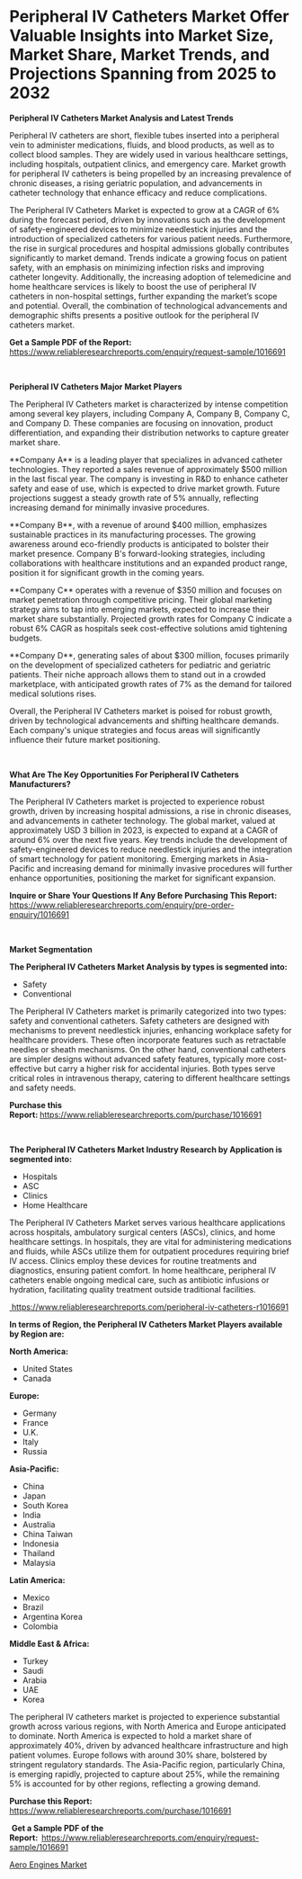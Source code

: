 <p><h1>Peripheral IV Catheters Market Offer Valuable Insights into Market Size, Market Share, Market Trends, and Projections Spanning from 2025 to 2032</h1></p><p><strong>Peripheral IV Catheters Market Analysis and Latest Trends</strong></p>
<p><p>Peripheral IV catheters are short, flexible tubes inserted into a peripheral vein to administer medications, fluids, and blood products, as well as to collect blood samples. They are widely used in various healthcare settings, including hospitals, outpatient clinics, and emergency care. Market growth for peripheral IV catheters is being propelled by an increasing prevalence of chronic diseases, a rising geriatric population, and advancements in catheter technology that enhance efficacy and reduce complications.</p><p>The Peripheral IV Catheters Market is expected to grow at a CAGR of 6% during the forecast period, driven by innovations such as the development of safety-engineered devices to minimize needlestick injuries and the introduction of specialized catheters for various patient needs. Furthermore, the rise in surgical procedures and hospital admissions globally contributes significantly to market demand. Trends indicate a growing focus on patient safety, with an emphasis on minimizing infection risks and improving catheter longevity. Additionally, the increasing adoption of telemedicine and home healthcare services is likely to boost the use of peripheral IV catheters in non-hospital settings, further expanding the market’s scope and potential. Overall, the combination of technological advancements and demographic shifts presents a positive outlook for the peripheral IV catheters market.</p></p>
<p><strong>Get a Sample PDF of the Report:&nbsp;</strong> <a href="https://www.reliableresearchreports.com/enquiry/request-sample/1016691?utm_campaign=3454&utm_medium=2&utm_source=Github&utm_content=ia&utm_term=21032025&utm_id=peripheral-iv-catheters">https://www.reliableresearchreports.com/enquiry/request-sample/1016691</a></p>
<p>&nbsp;</p>
<p><strong>Peripheral IV Catheters Major Market Players</strong></p>
<p><p>The Peripheral IV Catheters market is characterized by intense competition among several key players, including Company A, Company B, Company C, and Company D. These companies are focusing on innovation, product differentiation, and expanding their distribution networks to capture greater market share.</p><p>**Company A** is a leading player that specializes in advanced catheter technologies. They reported a sales revenue of approximately $500 million in the last fiscal year. The company is investing in R&D to enhance catheter safety and ease of use, which is expected to drive market growth. Future projections suggest a steady growth rate of 5% annually, reflecting increasing demand for minimally invasive procedures.</p><p>**Company B**, with a revenue of around $400 million, emphasizes sustainable practices in its manufacturing processes. The growing awareness around eco-friendly products is anticipated to bolster their market presence. Company B's forward-looking strategies, including collaborations with healthcare institutions and an expanded product range, position it for significant growth in the coming years.</p><p>**Company C** operates with a revenue of $350 million and focuses on market penetration through competitive pricing. Their global marketing strategy aims to tap into emerging markets, expected to increase their market share substantially. Projected growth rates for Company C indicate a robust 6% CAGR as hospitals seek cost-effective solutions amid tightening budgets.</p><p>**Company D**, generating sales of about $300 million, focuses primarily on the development of specialized catheters for pediatric and geriatric patients. Their niche approach allows them to stand out in a crowded marketplace, with anticipated growth rates of 7% as the demand for tailored medical solutions rises.</p><p>Overall, the Peripheral IV Catheters market is poised for robust growth, driven by technological advancements and shifting healthcare demands. Each company's unique strategies and focus areas will significantly influence their future market positioning.</p></p>
<p>&nbsp;</p>
<p><strong>What Are The Key Opportunities For Peripheral IV Catheters Manufacturers?</strong></p>
<p><p>The Peripheral IV Catheters market is projected to experience robust growth, driven by increasing hospital admissions, a rise in chronic diseases, and advancements in catheter technology. The global market, valued at approximately USD 3 billion in 2023, is expected to expand at a CAGR of around 6% over the next five years. Key trends include the development of safety-engineered devices to reduce needlestick injuries and the integration of smart technology for patient monitoring. Emerging markets in Asia-Pacific and increasing demand for minimally invasive procedures will further enhance opportunities, positioning the market for significant expansion.</p></p>
<p><strong>Inquire or Share Your Questions If Any Before Purchasing This Report:</strong> <a href="https://www.reliableresearchreports.com/enquiry/pre-order-enquiry/1016691?utm_campaign=3454&utm_medium=2&utm_source=Github&utm_content=ia&utm_term=21032025&utm_id=peripheral-iv-catheters">https://www.reliableresearchreports.com/enquiry/pre-order-enquiry/1016691</a></p>
<p>&nbsp;</p>
<p><strong>Market Segmentation</strong></p>
<p><strong>The Peripheral IV Catheters Market Analysis by types is segmented into:</strong></p>
<p><ul><li>Safety</li><li>Conventional</li></ul></p>
<p><p>The Peripheral IV Catheters market is primarily categorized into two types: safety and conventional catheters. Safety catheters are designed with mechanisms to prevent needlestick injuries, enhancing workplace safety for healthcare providers. These often incorporate features such as retractable needles or sheath mechanisms. On the other hand, conventional catheters are simpler designs without advanced safety features, typically more cost-effective but carry a higher risk for accidental injuries. Both types serve critical roles in intravenous therapy, catering to different healthcare settings and safety needs.</p></p>
<p><strong>Purchase this Report:&nbsp;</strong><a href="https://www.reliableresearchreports.com/purchase/1016691?utm_campaign=3454&utm_medium=2&utm_source=Github&utm_content=ia&utm_term=21032025&utm_id=peripheral-iv-catheters">https://www.reliableresearchreports.com/purchase/1016691</a></p>
<p>&nbsp;</p>
<p><strong>The Peripheral IV Catheters Market Industry Research by Application is segmented into:</strong></p>
<p><ul><li>Hospitals</li><li>ASC</li><li>Clinics</li><li>Home Healthcare</li></ul></p>
<p><p>The Peripheral IV Catheters Market serves various healthcare applications across hospitals, ambulatory surgical centers (ASCs), clinics, and home healthcare settings. In hospitals, they are vital for administering medications and fluids, while ASCs utilize them for outpatient procedures requiring brief IV access. Clinics employ these devices for routine treatments and diagnostics, ensuring patient comfort. In home healthcare, peripheral IV catheters enable ongoing medical care, such as antibiotic infusions or hydration, facilitating quality treatment outside traditional facilities.</p></p>
<p><a href="https://www.reliableresearchreports.com/peripheral-iv-catheters-r1016691?utm_campaign=3454&utm_medium=2&utm_source=Github&utm_content=ia&utm_term=21032025&utm_id=peripheral-iv-catheters">&nbsp;https://www.reliableresearchreports.com/peripheral-iv-catheters-r1016691</a></p>
<p><strong>In terms of Region, the Peripheral IV Catheters Market Players available by Region are:</strong></p>
<p>
    <p> <strong> North America: </strong>
        <ul>
            <li>United States</li>
            <li>Canada</li>
        </ul>
        </p> 
    <p> <strong> Europe: </strong>
        <ul>
            <li>Germany</li>
            <li>France</li>
            <li>U.K.</li>
            <li>Italy</li>
            <li>Russia</li>
        </ul>
        </p> 
    <p> <strong> Asia-Pacific: </strong>
        <ul>
            <li>China</li>
            <li>Japan</li>
            <li>South Korea</li>
            <li>India</li>
            <li>Australia</li>
            <li>China Taiwan</li>
            <li>Indonesia</li>
            <li>Thailand</li>
            <li>Malaysia</li>
        </ul>
        </p> 
    <p> <strong> Latin America: </strong>
        <ul>
            <li>Mexico</li>
            <li>Brazil</li>
            <li>Argentina Korea</li>
            <li>Colombia</li>
        </ul>
        </p> 
    <p> <strong> Middle East & Africa: </strong>
        <ul>
            <li>Turkey</li>
            <li>Saudi</li>
            <li>Arabia</li>
            <li>UAE</li>
            <li>Korea</li>
        </ul>
    </p>
    </p>
<p><p>The peripheral IV catheters market is projected to experience substantial growth across various regions, with North America and Europe anticipated to dominate. North America is expected to hold a market share of approximately 40%, driven by advanced healthcare infrastructure and high patient volumes. Europe follows with around 30% share, bolstered by stringent regulatory standards. The Asia-Pacific region, particularly China, is emerging rapidly, projected to capture about 25%, while the remaining 5% is accounted for by other regions, reflecting a growing demand.</p></p>
<p><strong>Purchase this Report: </strong><a href="https://www.reliableresearchreports.com/purchase/1016691?utm_campaign=3454&utm_medium=2&utm_source=Github&utm_content=ia&utm_term=21032025&utm_id=peripheral-iv-catheters">https://www.reliableresearchreports.com/purchase/1016691</a></p>
<p>&nbsp;<strong>Get a Sample PDF of the Report:&nbsp;&nbsp;</strong><a href="https://www.reliableresearchreports.com/enquiry/request-sample/1016691?utm_campaign=3454&utm_medium=2&utm_source=Github&utm_content=ia&utm_term=21032025&utm_id=peripheral-iv-catheters">https://www.reliableresearchreports.com/enquiry/request-sample/1016691</a></p>
<p><strong></strong></p>
<p><p><a href="https://github.com/lateshab69/Market-Research-Report-List-1/blob/main/aero-engines-market.md?utm_campaign=3454&utm_medium=2&utm_source=Github&utm_content=ia&utm_term=21032025&utm_id=peripheral-iv-catheters">Aero Engines Market</a></p></p>